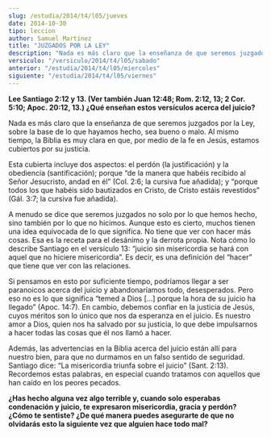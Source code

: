```yaml
---
slug: /estudia/2014/t4/l05/jueves
date: 2014-10-30
tipo: leccion
author: Samuel Martínez
title: "JUZGADOS POR LA LEY"
description: "Nada es más claro que la enseñanza de que seremos juzgados por la Ley, sobre la base de lo que hayamos hecho, sea bueno o malo. Al mismo tiempo, la Biblia es muy clara en que, por medio de la fe en Jesús, estamos cubiertos por su justicia."
versiculo: "/versiculo/2014/t4/l05/sabado"
anterior: "/estudia/2014/t4/l05/miercoles"
siguiente: "/estudia/2014/t4/l05/viernes"
---
```


**Lee Santiago 2:12 y 13. (Ver también Juan 12:48; Rom. 2:12, 13; 2 Cor. 5:10; Apoc. 20:12, 13.) ¿Qué enseñan estos versículos acerca del juicio?**

Nada es más claro que la enseñanza de que seremos juzgados por la Ley, sobre la base de lo que hayamos hecho, sea bueno o malo. Al mismo tiempo, la Biblia es muy clara en que, por medio de la fe en Jesús, estamos cubiertos por su justicia.

Esta cubierta incluye dos aspectos: el perdón (la justificación) y la obediencia (santificación); porque “de la manera que habéis recibido al Señor Jesucristo, andad en él” (Col. 2:6; la cursiva fue añadida); y “porque todos los que habéis sido bautizados en Cristo, de Cristo estáis revestidos” (Gál. 3:7; la cursiva fue añadida).

A menudo se dice que seremos juzgados no solo por lo que hemos hecho, sino también por lo que no hicimos. Aunque esto es cierto, muchos tienen una idea equivocada de lo que significa. No tiene que ver con hacer más cosas. Esa es la receta para el desánimo y la derrota propia. Nota cómo lo describe Santiago en el versículo 13: “juicio sin misericordia se hará con aquel que no hiciere misericordia”. Es decir, es una definición del “hacer” que tiene que ver con las relaciones.

Si pensamos en esto por suficiente tiempo, podríamos llegar a ser paranoicos acerca del juicio y abandonaríamos todo, desesperados. Pero eso no es lo que significa “temed a Dios [...] porque la hora de su juicio ha llegado” (Apoc. 14:7). En cambio, debemos confiar en la justicia de Jesús, cuyos méritos son lo único que nos da esperanza en el juicio. Es nuestro amor a Dios, quien nos ha salvado por su justicia, lo que debe impulsarnos a hacer todas las cosas que él nos llamó a hacer.

Además, las advertencias en la Biblia acerca del juicio están allí para nuestro bien, para que no durmamos en un falso sentido de seguridad. Santiago dice: “La misericordia triunfa sobre el juicio” (Sant. 2:13). Recordemos estas palabras, en especial cuando tratamos con aquellos que han caído en los peores pecados.

**¿Has hecho alguna vez algo terrible y, cuando solo esperabas condenación y juicio, te expresaron misericordia, gracia y perdón? ¿Cómo te sentiste? ¿De qué manera puedes asegurarte de que no olvidarás esto la siguiente vez que alguien hace todo mal?**
